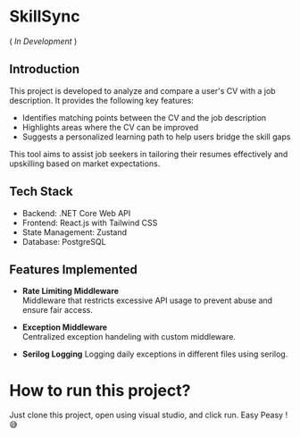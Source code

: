 # SkillSync
( _In Development_ )
## Introduction
This project is developed to analyze and compare a user's CV with a job description. It provides the following key features:

- Identifies matching points between the CV and the job description
- Highlights areas where the CV can be improved
- Suggests a personalized learning path to help users bridge the skill gaps

This tool aims to assist job seekers in tailoring their resumes effectively and upskilling based on market expectations.

## Tech Stack

- Backend: .NET Core Web API  
- Frontend: React.js with Tailwind CSS  
- State Management: Zustand
- Database: PostgreSQL

## Features Implemented

- **Rate Limiting Middleware**  
  Middleware that restricts excessive API usage to prevent abuse and ensure fair access.

- **Exception Middleware**  
  Centralized exception handeling with custom middleware.
- **Serilog Logging**
  Logging daily exceptions in different files using serilog.

# How to run this project?
Just clone this project, open using visual studio, and click run. Easy Peasy !😅
